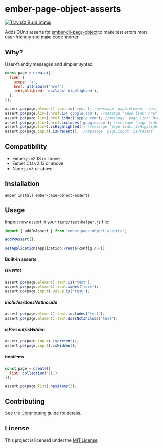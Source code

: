 ember-page-object-asserts
==============================================================================

[![TravisCI Build Status][travis-badge]][travis-badge-url]

[travis-badge]: https://travis-ci.com/yratanov/ember-page-object-asserts.svg?branch=master
[travis-badge-url]: https://travis-ci.org/yratanov/ember-page-object-asserts

Adds QUnit asserts for [ember-cli-page-object](https://github.com/san650/ember-cli-page-object) to make test errors more user-friendly and make code shorter.


Why?
------------------------------------------------------------------------------

User-friendly messages and simpler syntax:

```js
const page = create({
  link: {
    scope: 'a',
    href: attribute('href'),
    isHighlighted: hasClass('highlighted'),
  },
});

assert.po(page.element).text.is("test"); //message 'page.element: text is "text"'
assert.po(page.link).href.is('google.com'); //message 'page.link: href is "google.com"'
assert.po(page.link).href.isNot('apple.com'); //message 'page.link: href is "google.com"'
assert.po(page.link).href.includes('google.com'); //message 'page.link: href includes "google.com"'
assert.po(page.link).isHighlighted(); //message 'page.link: isHighlighted
assert.po(page.input).isPresent();  //message 'page.input: isPresent'
``` 


Compatibility
------------------------------------------------------------------------------

* Ember.js v2.18 or above
* Ember CLI v2.13 or above
* Node.js v8 or above


Installation
------------------------------------------------------------------------------

```
ember install ember-page-object-asserts
```


Usage
------------------------------------------------------------------------------

Import new assert in your `tests/test-helper.js` file:
```js
import { addPoAssert } from 'ember-page-object-asserts';

addPoAssert();

setApplication(Application.create(config.APP));
```


#### Built-in asserts

##### is/isNot

```js
assert.po(page.element).text.is("test");
assert.po(page.element).text.isNot("test");
assert.po(page.input).value.is('test');
```

##### includes/doesNotInclude

```js
assert.po(page.element).text.includes("test");
assert.po(page.element).text.doesNotInclude("test");
```

##### isPresent/isHidden

```js
assert.po(page.input).isPresent();
assert.po(page.input).isHidden();
```

##### hasItems

```js
const page = create({
  list: collection('li')
});

assert.po(page.list).hasItems(3);
```



Contributing
------------------------------------------------------------------------------

See the [Contributing](CONTRIBUTING.md) guide for details.


License
------------------------------------------------------------------------------

This project is licensed under the [MIT License](LICENSE.md).
